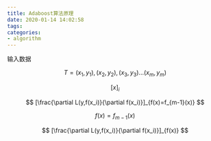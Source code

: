 ```yaml
---
title: Adaboost算法原理
date: 2020-01-14 14:02:58
tags:
categories: 
- algorithm
---
```


输入数据
<!--more-->
$$
T={(x_1,y_1),(x_2,y_2),(x_3,y_3)...(x_m,y_m)}
$$

$$
[x]_i
$$

$$
[\frac{\partial L(y,f(x_i)}{\partial f(x_i)}]_{f(x)=f_{m-1}(x)}
$$

$$
f(x)=f_{m-1}(x)
$$

$$
[\frac{\partial L(y,f(x_i)}{\partial f(x_i)}]_{f(x)}
$$